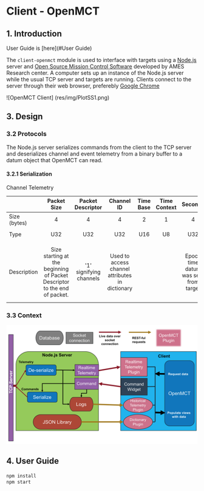 # Client - OpenMCT
 
## 1. Introduction
User Guide is [here](#User Guide)

The `client-openmct` module is used to interface with targets using a [Node.js](https://nodejs.org) server and [Open Source Mission Control Software](https://nasa.github.io/openmct/) developed by AMES Research center. A computer sets up an instance of the Node.js server while the usual TCP server and targets are running. Clients connect to the server through their web browser, preferebly [Google Chrome](https://www.google.com/chrome/)

![OpenMCT Client] (res/img/PlotSS1.png)

## 3. Design

### 3.2 Protocols
The Node.js server serializes commands from the client to the TCP server and deserializes channel and event telemetry from a binary buffer to a datum object that OpenMCT can read.

#### 3.2.1 Serialization
Channel Telemetry

|              | Packet Size | Packet Descriptor | Channel ID | Time Base | Time Context | Seconds | Microseconds | Channel Value  |
| :----------- | :---------: | :---------------: | :--------: | :-------: | :----------: | :-----: | :----------: | :------------: |
| Size (bytes) | 4           | 4                 | 4          | 2         | 1            | 4       | 4            | Rest           |
| Type         | U32         | U32               | U32        | U16       | U8           | U32     | U32          | Use dictionary |
| Description  | Size starting at the beginning of Packet Descriptor to the end of packet. | '1' signifying channels | Used to access channel attributes in dictionary | <!--Time Base ??-->| <!--Time Context ??--> | Epoch time datum was sent from target | Epoch microseconds of datum timestamp | Value of channel. Use dictionary to figure out type, enum, or string format |


### 3.3 Context

![Context Diagram](res/img/WebAppContextDiagram.png)



## <a name="User Guide"></a>4. User Guide

```
npm install
npm start
```